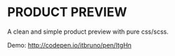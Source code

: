 PRODUCT PREVIEW
===

A clean and simple product preview with pure css/scss.

Demo: http://codepen.io/itbruno/pen/ItgHn


